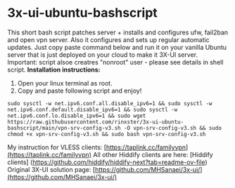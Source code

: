 # 3x-ui-ubuntu-bashscript

This short bash script patches server + installs and configures ufw, fail2ban and open vpn server. Also it configures and sets up regular  automatic updates. Just copy paste command below and run it on your vanilla Ubuntu server that is just deployed on your cloud to make it 3X-UI server.
Important: script alsoe creatres "nonroot" user - please see details in shell script.
**Installation instructions:**
1. Open your linux terminal as root.
2. Copy and paste following script and enjoy!
```
sudo sysctl -w net.ipv6.conf.all.disable_ipv6=1 && sudo sysctl -w net.ipv6.conf.default.disable_ipv6=1 && sudo sysctl -w net.ipv6.conf.lo.disable_ipv6=1 && sudo wget https://raw.githubusercontent.com/rinxster/3x-ui-ubuntu-bashscript/main/vpn-srv-config-v3.sh -O vpn-srv-config-v3.sh && sudo chmod +x vpn-srv-config-v3.sh && sudo bash vpn-srv-config-v3.sh
```
My instruction for VLESS clients: [https://taplink.cc/familyvpn](https://taplink.cc/familyvpn)
All other Hiddify clients are here: [Hiddify clients] (https://github.com/hiddify/hiddify-next?tab=readme-ov-file)
Original 3X-UI solution page: [https://github.com/MHSanaei/3x-ui/](https://github.com/MHSanaei/3x-ui/)


